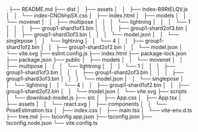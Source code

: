 .
├── README.md
├── dist
│   ├── assets
│   │   ├── index-B9RtELQV.js
│   │   └── index-CNObhpSX.css
│   ├── index.html
│   ├── models
│   │   └── movenet
│   │       ├── multipose
│   │       │   └── lightning
│   │       │       └── 1
│   │       │           ├── group1-shard1of3.bin
│   │       │           ├── group1-shard2of3.bin
│   │       │           ├── group1-shard3of3.bin
│   │       │           └── model.json
│   │       └── singlepose
│   │           └── lightning
│   │               └── 4
│   │                   ├── group1-shard1of2.bin
│   │                   ├── group1-shard2of2.bin
│   │                   └── model.json
│   └── vite.svg
├── eslint.config.js
├── index.html
├── package-lock.json
├── package.json
├── public
│   ├── models
│   │   └── movenet
│   │       ├── multipose
│   │       │   └── lightning
│   │       │       └── 1
│   │       │           ├── group1-shard1of3.bin
│   │       │           ├── group1-shard2of3.bin
│   │       │           ├── group1-shard3of3.bin
│   │       │           └── model.json
│   │       └── singlepose
│   │           └── lightning
│   │               └── 4
│   │                   ├── group1-shard1of2.bin
│   │                   ├── group1-shard2of2.bin
│   │                   └── model.json
│   └── vite.svg
├── scripts
│   └── download-model.js
├── src
│   ├── App.css
│   ├── App.tsx
│   ├── assets
│   │   └── react.svg
│   ├── components
│   │   └── PoseEstimation.tsx
│   ├── index.css
│   ├── main.tsx
│   └── vite-env.d.ts
├── tree.md
├── tsconfig.app.json
├── tsconfig.json
├── tsconfig.node.json
└── vite.config.ts